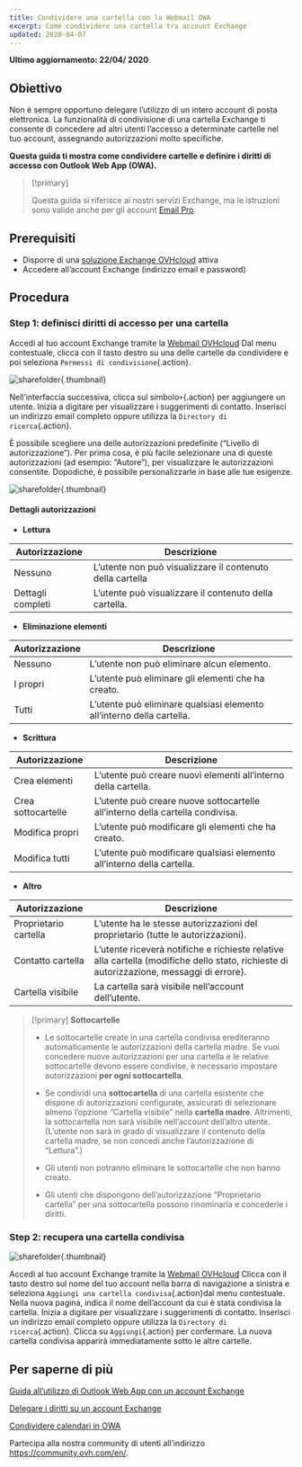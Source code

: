 ```yaml
---
title: Condividere una cartella con la Webmail OWA
excerpt: Come condividere una cartella tra account Exchange
updated: 2020-04-07
---
```



**Ultimo aggiornamento: 22/04/ 2020**

## Obiettivo

Non è sempre opportuno delegare l’utilizzo di un intero account di posta elettronica. La funzionalità di condivisione di una cartella Exchange ti  consente di concedere ad altri utenti l’accesso a determinate cartelle nel tuo account, assegnando autorizzazioni molto specifiche.

**Questa guida ti mostra come condividere cartelle e definire i diritti di accesso con Outlook Web App (OWA).**

> [!primary]
>
> Questa guida si riferisce ai nostri servizi Exchange, ma le istruzioni sono valide anche per gli account [Email Pro](https://www.ovhcloud.com/it/emails/email-pro/).
>


## Prerequisiti

- Disporre di una [soluzione Exchange OVHcloud](https://www.ovhcloud.com/it/emails/hosted-exchange/) attiva
- Accedere all’account Exchange (indirizzo email e password)


## Procedura

### Step 1: definisci diritti di accesso per una cartella

Accedi al tuo account Exchange tramite la [Webmail OVHcloud](https://www.ovh.it/mail) Dal menu contestuale, clicca con il tasto destro su una delle cartelle da condividere e poi seleziona `Permessi di condivisione`{.action}.

![sharefolder](images/exchange-folder-step1.png){.thumbnail}

Nell’interfaccia successiva, clicca sul simbolo`+`{.action} per aggiungere un utente. Inizia a digitare per visualizzare i suggerimenti di contatto. Inserisci un indirizzo email completo oppure utilizza la `Directory di ricerca`{.action}.

È possibile scegliere una delle autorizzazioni predefinite (“Livello di autorizzazione”). Per prima cosa, è più facile selezionare una di queste autorizzazioni (ad esempio: “Autore”), per visualizzare le autorizzazioni consentite. Dopodiché, è possibile personalizzarle in base alle tue esigenze.

![sharefolder](images/exchange-folder-step2aag.gif){.thumbnail}

#### Dettagli autorizzazioni

- **Lettura**

|Autorizzazione|Descrizione|
|---|---|
|Nessuno|L’utente non può visualizzare il contenuto della cartella|
|Dettagli completi|L’utente può visualizzare il contenuto della cartella.|


- **Eliminazione elementi**

|Autorizzazione|Descrizione|
|---|---|
|Nessuno|L’utente non può eliminare alcun elemento.|
|I propri|L’utente può eliminare gli elementi che ha creato. |
|Tutti|L’utente può eliminare qualsiasi elemento all’interno della cartella.|


- **Scrittura**

|Autorizzazione|Descrizione|
|---|---|
|Crea elementi|L’utente può creare nuovi elementi all’interno della cartella.|
|Crea sottocartelle|L’utente può creare nuove sottocartelle all’interno della cartella condivisa.|
|Modifica propri|L’utente può modificare gli elementi che ha creato.|
|Modifica tutti|L’utente può modificare qualsiasi elemento all’interno della cartella.|


- **Altro**

|Autorizzazione|Descrizione|
|---|---|
|Proprietario cartella|L’utente ha le stesse autorizzazioni del proprietario (tutte le autorizzazioni).|
|Contatto cartella|L’utente riceverà notifiche e richieste relative alla cartella (modifiche dello stato, richieste di autorizzazione, messaggi di errore).|
|Cartella visibile|La cartella sarà visibile nell’account dell’utente.|

> [!primary]
>**Sottocartelle**
> 
> - Le sottocartelle create in una cartella condivisa erediteranno automaticamente le autorizzazioni della cartella madre. Se vuoi concedere nuove autorizzazioni per una cartella e le relative sottocartelle devono essere condivise, è necessario impostare autorizzazioni **per ogni sottocartella**.
> 
> - Se condividi una **sottocartella** di una cartella esistente che dispone di autorizzazioni configurate, assicurati di selezionare almeno l’opzione “Cartella visibile” nella **cartella madre**. Altrimenti, la sottocartella non sarà visibile nell’account dell’altro utente. (L’utente non sarà in grado di visualizzare il contenuto della cartella madre, se non concedi anche l’autorizzazione di “Lettura”.)
> 
> - Gli utenti non potranno eliminare le sottocartelle che non hanno creato.
> 
> - Gli utenti che dispongono dell’autorizzazione “Proprietario cartella” per una sottocartella possono rinominarla e concederle i diritti.

>


### Step 2: recupera una cartella condivisa

![sharefolder](images/exchange-folder-step3.png){.thumbnail}

Accedi al tuo account Exchange tramite la [Webmail OVHcloud](https://www.ovh.it/mail) Clicca con il tasto destro sul nome del tuo account nella barra di navigazione a sinistra e seleziona `Aggiungi una cartella condivisa`{.action}dal menu contestuale. Nella nuova pagina, indica il nome dell’account da cui è stata condivisa la cartella. Inizia a digitare per visualizzare i suggerimenti di contatto. Inserisci un indirizzo email completo oppure utilizza la `Directory di ricerca`{.action}. Clicca su `Aggiungi`{.action} per confermare. La nuova cartella condivisa apparirà immediatamente sotto le altre cartelle.


## Per saperne di più

[ Guida all’utilizzo di Outlook Web App con un account Exchange](/pages/web/microsoft-collaborative-solutions/owa_user_guide)

[Delegare i diritti su un account Exchange](/pages/web/microsoft-collaborative-solutions/feature_delegation)

[Condividere calendari in OWA](/pages/web/microsoft-collaborative-solutions/owa_calendar_sharing)

Partecipa alla nostra community di utenti all’indirizzo <https://community.ovh.com/en/>.
